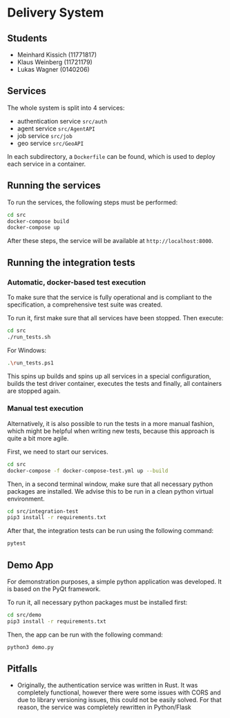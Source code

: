 # Delivery System
## Students
  - Meinhard Kissich (11771817)
  - Klaus Weinberg (11721179)
  - Lukas Wagner (0140206)


## Services

The whole system is split into 4 services:
  - authentication service `src/auth`
  - agent service `src/AgentAPI`
  - job service `src/job`
  - geo service `src/GeoAPI`

In each subdirectory, a `Dockerfile` can be found, which is used to
deploy each service in a container.

## Running the services

To run the services, the following steps must be performed:

```bash
cd src
docker-compose build
docker-compose up
```

After these steps, the service will be available at `http://localhost:8000`.


## Running the integration tests
### Automatic, docker-based test execution
To make sure that the service is fully operational and is compliant to the
specification, a comprehensive test suite was created. 

To run it, first make sure that all services have been stopped. Then execute:
```bash
cd src
./run_tests.sh
```

For Windows:
```bash
.\run_tests.ps1
```

This spins up builds and spins up all services in a special configuration, builds the test driver container, executes the tests
and finally, all containers are stopped again.

### Manual test execution
Alternatively, it is also possible to run the tests in a more manual fashion, which might be helpful when writing new tests, because 
this approach is quite a bit more agile.

First, we need to start our services.
```bash
cd src
docker-compose -f docker-compose-test.yml up --build
```

Then, in a second terminal window, make sure that all necessary python packages are installed. We advise this to be run in a clean python virtual environment. 
```bash
cd src/integration-test
pip3 install -r requirements.txt
```

After that, the integration tests can be run using the following command:
```bash
pytest
```

## Demo App
For demonstration purposes, a simple python application was developed. It is based on the PyQt framework.

To run it, all necessary python packages must be installed first:
```bash
cd src/demo
pip3 install -r requirements.txt
```

Then, the app can be run with the following command:
```bash
python3 demo.py
```

## Pitfalls
 - Originally, the authentication service was written in Rust. It was completely functional, however there were some issues with CORS and due to library versioning issues, this could not be easily solved. For that reason, the service was completely rewritten in Python/Flask

